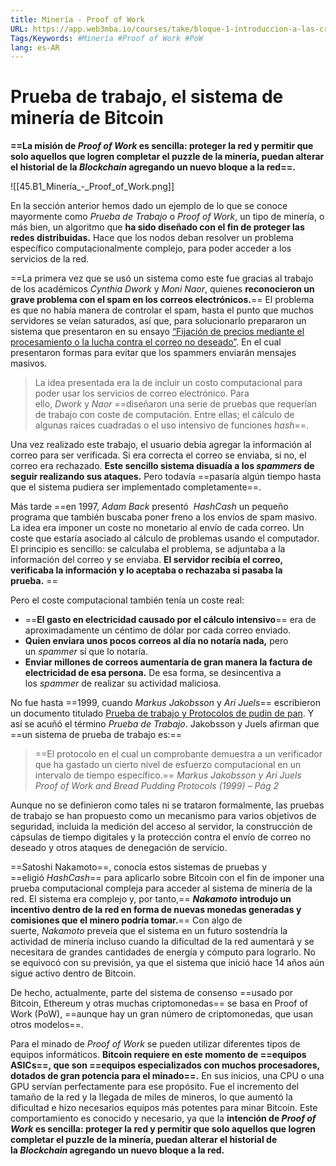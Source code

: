 ```yaml
---
title: Minería - Proof of Work
URL: https://app.web3mba.io/courses/take/bloque-1-introduccion-a-las-criptomonedas/texts/35679314-u3-2-mineria-proof-of-work
Tags/Keywords: #Minería #Proof of Work #PoW
lang: es-AR
---
```

# Prueba de trabajo, el sistema de minería de Bitcoin
**==La misión de _Proof of Work_ es sencilla: proteger la red y permitir que solo aquellos que logren completar el puzzle de la minería, puedan alterar el historial de la _Blockchain_ agregando un nuevo bloque a la red==.**

![[45.B1_Minería_-_Proof_of_Work.png]]

En la sección anterior hemos dado un ejemplo de lo que se conoce mayormente como _Prueba de Trabajo_ o _Proof of Work_, un tipo de minería, o más bien, un algoritmo que **ha sido diseñado con el fin de proteger las redes distribuidas.** Hace que los nodos deban resolver un problema específico computacionalmente complejo, para poder acceder a los servicios de la red. 

==La primera vez que se usó un sistema como este fue gracias al trabajo de los académicos _Cynthia Dwork_ y _Moni Naor_, quienes **reconocieron un grave problema con el spam en los correos electrónicos.**== El problema es que no había manera de controlar el spam, hasta el punto que muchos servidores se veían saturados, así que, para solucionarlo prepararon un sistema que presentaron en su ensayo [“Fijación de precios mediante el procesamiento o la lucha contra el correo no deseado”](https://academy.bit2me.com/wp-content/uploads/2021/05/hashcash.pdf). En el cual presentaron formas para evitar que los spammers enviarán mensajes masivos.

> La idea presentada era la de incluir un costo computacional para poder usar los servicios de correo electrónico. Para ello, _Dwork_ y _Naor_ ==diseñaron una serie de pruebas que requerían de trabajo con coste de computación. Entre ellas; el cálculo de algunas raíces cuadradas o el uso intensivo de funciones _hash_==. 

Una vez realizado este trabajo, el usuario debía agregar la información al correo para ser verificada. Si era correcta el correo se enviaba, si no, el correo era rechazado. **Este sencillo sistema disuadía a los _spammers_ de seguir realizando sus ataques.** Pero todavía ==pasaría algún tiempo hasta que el sistema pudiera ser implementado completamente==.

Más tarde ==en 1997, _Adam Back_ presentó  _HashCash_ un pequeño programa que también buscaba poner freno a los envíos de spam masivo. La idea era imponer un coste no monetario al envío de cada correo. Un coste que estaría asociado al cálculo de problemas usando el computador. El principio es sencillo: se calculaba el problema, se adjuntaba a la información del correo y se enviaba. **El servidor recibía el correo, verificaba la información y lo aceptaba o rechazaba si pasaba la prueba.** ==

Pero el coste computacional también tenía un coste real: 
- ==**El gasto en electricidad causado por el cálculo intensivo**== era de aproximadamente un céntimo de dólar por cada correo enviado.
- **Quien enviara unos pocos correos al día no notaría nada,** pero un _spammer_ sí que lo notaría.
- **Enviar millones de correos aumentaría de gran manera la factura de electricidad de esa persona.** De esa forma, se desincentiva a los _spammer_ de realizar su actividad maliciosa.

No fue hasta ==1999, cuando _Markus Jakobsson_ y _Ari Juels_== escribieron un documento titulado [Prueba de trabajo y Protocolos de pudin de pan](https://academy.bit2me.com/wp-content/uploads/2023/09/bread-pudding.pdf). Y así se acuñó el término _Prueba de Trabajo_. Jakobsson y Juels afirman que ==un sistema de prueba de trabajo es:==
>==El protocolo en el cual un comprobante demuestra a un verificador que ha gastado un cierto nivel de esfuerzo computacional en un intervalo de tiempo específico.==
>_Markus Jakobsson y Ari Juels_
>_Proof of Work and Bread Pudding Protocols (1999) – Pág 2_

Aunque no se definieron como tales ni se trataron formalmente, las pruebas de trabajo se han propuesto como un mecanismo para varios objetivos de seguridad, incluida la medición del acceso al servidor, la construcción de cápsulas de tiempo digitales y la protección contra el envío de correo no deseado y otros ataques de denegación de servicio.

==Satoshi Nakamoto==, conocía estos sistemas de pruebas y ==eligió _HashCash_== para aplicarlo sobre Bitcoin con el fin de imponer una prueba computacional compleja para acceder al sistema de minería de la red. El sistema era complejo y, por tanto,== _**Nakamoto**_ **introdujo un incentivo dentro de la red en forma de nuevas monedas generadas y comisiones que el minero podría tomar.**== Con algo de suerte, _Nakamoto_ preveía que el sistema en un futuro sostendría la actividad de minería incluso cuando la dificultad de la red aumentará y se necesitara de grandes cantidades de energía y cómputo para lograrlo. No se equivocó con su previsión, ya que el sistema que inició hace 14 años aún sigue activo dentro de Bitcoin. 

De hecho, actualmente, parte del sistema de consenso ==usado por Bitcoin, Ethereum y otras muchas criptomonedas== se basa en Proof of Work (PoW), ==aunque hay un gran número de criptomonedas, que usan otros modelos==.

Para el minado de _Proof of Work_ se pueden utilizar diferentes tipos de equipos informáticos. **Bitcoin requiere en este momento de ==equipos ASICs==, que son ==equipos especializados con muchos procesadores, dotados de gran potencia para el minado==.** En sus inicios, una CPU o una GPU servían perfectamente para ese propósito. Fue el incremento del tamaño de la red y la llegada de miles de mineros, lo que aumentó la dificultad e hizo necesarios equipos más potentes para minar Bitcoin. Este comportamiento es conocido y necesario, ya que la **intención de _Proof of Work_ es sencilla: proteger la red y permitir que solo aquellos que logren completar el puzzle de la minería, puedan alterar el historial de la _Blockchain_ agregando un nuevo bloque a la red.**